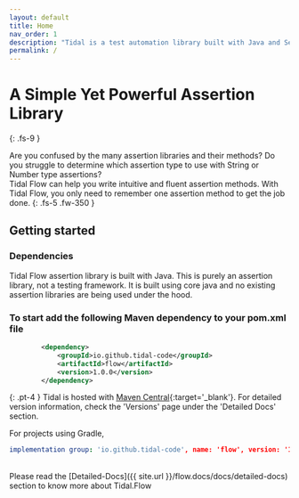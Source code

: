 ```yaml
---
layout: default
title: Home
nav_order: 1
description: "Tidal is a test automation library built with Java and Selenium"
permalink: /
---
```


# A Simple Yet Powerful Assertion Library
{: .fs-9 }

Are you confused by the many assertion libraries and their methods? 
Do you struggle to determine which assertion type to use with String or Number type assertions? <br>
Tidal Flow can help you write intuitive and fluent assertion methods. 
With Tidal Flow, you only need to remember one assertion method to get the job done.
{: .fs-5 .fw-350 }

## Getting started

### Dependencies

Tidal Flow assertion library is built with Java. This is purely an assertion library, not a testing framework. 
It is built using core java and no existing assertion libraries are being used under the hood. 


### To start add the following Maven dependency to your pom.xml file

```xml
        <dependency>
            <groupId>io.github.tidal-code</groupId>
            <artifactId>flow</artifactId>
            <version>1.0.0</version>
        </dependency>
```

{: .pt-4 }
Tidal is hosted with [Maven Central](https://mvnrepository.com/artifact/io.github.tidal-code/flow){:target='_blank'}. For detailed version information, check the 'Versions' page under the 'Detailed Docs' section. 


For projects using Gradle,
```yml
implementation group: 'io.github.tidal-code', name: 'flow', version: '1.0.0'
```

<br>
Please read the [Detailed-Docs]({{ site.url }}/flow.docs/docs/detailed-docs) section to know more about Tidal.Flow

<!-- ### Contributing

When contributing to this repository, please first discuss the change you wish to make via issue,
email, or any other method with the owners of this repository before making a change. Read more about becoming a contributor in [our GitHub repo](https://github.com/tidal-code/Wave#readme). -->


<!-- #### Thank you to the contributors of Just the Docs!

<ul class="list-style-none">
{% for contributor in site.github.contributors %}
  <li class="d-inline-block mr-1">
     <a href="{{ contributor.html_url }}"><img src="{{ contributor.avatar_url }}" width="32" height="32" alt="{{ contributor.login }}"/></a>
  </li>
{% endfor %}
</ul> -->

<!-- ### Code of Conduct

Just the Docs is committed to fostering a welcoming community.

[View our Code of Conduct](https://github.com/pmarsceill/just-the-docs/tree/master/CODE_OF_CONDUCT.md) on our GitHub repository. -->

